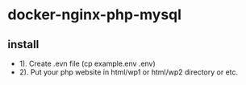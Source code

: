 # docker-nginx-php-mysql
## install
- 1). Create .evn file (cp example.env .env)
- 2). Put your php website in html/wp1 or html/wp2 directory or etc.
